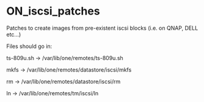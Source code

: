 ON_iscsi_patches
================

Patches to create images from  pre-existent iscsi  blocks (i.e. on QNAP, DELL etc...)

Files should go in:

ts-809u.sh -> /var/lib/one/remotes/ts-809u.sh

mkfs -> /var/lib/one/remotes/datastore/iscsi/mkfs

rm -> /var/lib/one/remotes/datastore/iscsi/rm

ln -> /var/lib/one/remotes/tm/iscsi/ln
